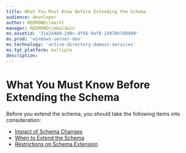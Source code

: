 ```yaml
---
title: What You Must Know Before Extending the Schema
audience: developer
author: REDMOND\\markl
manager: REDMOND\\mbaldwin
ms.assetid: '31e24480-2d0c-4f56-9af8-24978b7d8d99'
ms.prod: 'windows-server-dev'
ms.technology: 'active-directory-domain-services'
ms.tgt_platform: multiple
description: 
---
```


# What You Must Know Before Extending the Schema

Before you extend the schema, you should take the following items into consideration:

-   [Impact of Schema Changes](impact-of-schema-changes.md)
-   [When to Extend the Schema](when-to-extend-the-schema.md)
-   [Restrictions on Schema Extension](restrictions-on-schema-extension.md)

 

 




